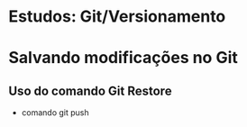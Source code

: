 # Estudos: Git/Versionamento


# Salvando modificações no Git

## Uso do comando Git Restore
* comando git push
